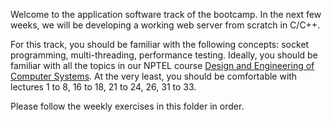 Welcome to the application software track of the bootcamp. In the next few weeks, we will be developing a working web server from scratch in C/C++. 

For this track, you should be familiar with the following concepts: socket programming, multi-threading, performance testing. Ideally, you should be familiar with all the topics in our NPTEL course [Design and Engineering of Computer Systems](https://www.cse.iitb.ac.in/~mythili/decs/). At the very least, you should be comfortable with lectures 1 to 8, 16 to 18, 21 to 24, 26, 31 to 33. 

Please follow the weekly exercises in this folder in order. 
